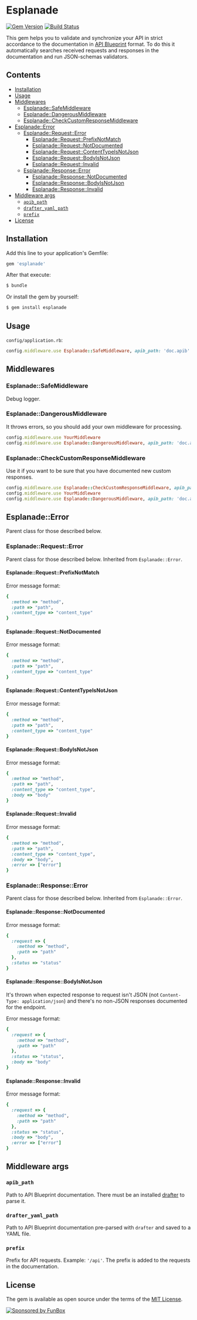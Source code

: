# Esplanade

[![Gem Version](https://badge.fury.io/rb/esplanade.svg)](https://badge.fury.io/rb/esplanade)
[![Build Status](https://travis-ci.org/funbox/esplanade.svg?branch=master)](https://travis-ci.org/funbox/esplanade)

This gem helps you to validate and synchronize your API in strict accordance to the documentation in
[API Blueprint](https://apiblueprint.org/) format.
To do this it automatically searches received requests and responses in the documentation and run
JSON-schemas validators.

## Contents

- [Installation](#installation)
- [Usage](#usage)
- [Middlewares](#middlewares)
  - [Esplanade::SafeMiddleware](#esplanadesafemiddleware)
  - [Esplanade::DangerousMiddleware](#esplanadedangerousmiddleware)
  - [Esplanade::CheckCustomResponseMiddleware](#esplanadecheckcustomresponsemiddleware)
- [Esplanade::Error](#esplanadeerror)
  - [Esplanade::Request::Error](#esplanaderequesterror)
    - [Esplanade::Request::PrefixNotMatch](#esplanaderequestprefixnotmatch)
    - [Esplanade::Request::NotDocumented](#esplanaderequestnotdocumented)
    - [Esplanade::Request::ContentTypeIsNotJson](#esplanaderequestcontenttypeisnotjson)
    - [Esplanade::Request::BodyIsNotJson](#esplanaderequestbodyisnotjson)
    - [Esplanade::Request::Invalid](#esplanaderequestinvalid)
  - [Esplanade::Response::Error](#esplanaderesponseerror)
    - [Esplanade::Response::NotDocumented](#esplanaderesponsenotdocumented)
    - [Esplanade::Response::BodyIsNotJson](#esplanaderesponsebodyisnotjson)
    - [Esplanade::Response::Invalid](#esplanaderesponseinvalid)
- [Middleware args](#middleware-args)
  - [`apib_path`](#apib_path)
  - [`drafter_yaml_path`](#drafter_yaml_path)
  - [`prefix`](#prefix)
- [License](#license)

## Installation

Add this line to your application's Gemfile:

```ruby
gem 'esplanade'
```

After that execute:

```bash
$ bundle
```

Or install the gem by yourself:

```bash
$ gem install esplanade
```

## Usage

`config/application.rb`:

```ruby
config.middleware.use Esplanade::SafeMiddleware, apib_path: 'doc.apib'
```

## Middlewares

### Esplanade::SafeMiddleware

Debug logger.

### Esplanade::DangerousMiddleware

It throws errors, so you should add your own middleware for processing.

```ruby
config.middleware.use YourMiddleware
config.middleware.use Esplanade::DangerousMiddleware, apib_path: 'doc.apib'
```

### Esplanade::CheckCustomResponseMiddleware

Use it if you want to be sure that you have documented new custom responses.

```ruby
config.middleware.use Esplanade::CheckCustomResponseMiddleware, apib_path: 'doc.apib'
config.middleware.use YourMiddleware
config.middleware.use Esplanade::DangerousMiddleware, apib_path: 'doc.apib'
```

## Esplanade::Error

Parent class for those described below.

### Esplanade::Request::Error

Parent class for those described below. Inherited from `Esplanade::Error`.

#### Esplanade::Request::PrefixNotMatch

Error message format: 

```ruby
{
  :method => "method", 
  :path => "path", 
  :content_type => "content_type"
}
```

#### Esplanade::Request::NotDocumented

Error message format:

```ruby
{
  :method => "method",
  :path => "path",
  :content_type => "content_type"
}
```

#### Esplanade::Request::ContentTypeIsNotJson

Error message format:

```ruby
{
  :method => "method",
  :path => "path",
  :content_type => "content_type"
}
```

#### Esplanade::Request::BodyIsNotJson

Error message format:

```ruby
{
  :method => "method",
  :path => "path",
  :content_type => "content_type",
  :body => "body"
}
```

#### Esplanade::Request::Invalid

Error message format:

```ruby
{
  :method => "method",
  :path => "path",
  :content_type => "content_type",
  :body => "body",
  :error => ["error"]
}
```

### Esplanade::Response::Error

Parent class for those described below. Inherited from `Esplanade::Error`.

#### Esplanade::Response::NotDocumented

Error message format:

```ruby
{
  :request => {
    :method => "method",
    :path => "path"
  },
  :status => "status"
}
```

#### Esplanade::Response::BodyIsNotJson

It's thrown when expected response to request isn't JSON (not `Content-Type: application/json`) and there's no non-JSON responses documented for the endpoint.

Error message format:

```ruby
{
  :request => {
    :method => "method",
    :path => "path"
  },
  :status => "status",
  :body => "body"
}
```

#### Esplanade::Response::Invalid

Error message format:

```ruby
{
  :request => {
    :method => "method",
    :path => "path"
  },
  :status => "status",
  :body => "body",
  :error => ["error"]
}
```

## Middleware args

### `apib_path`

Path to API Blueprint documentation. There must be an installed [drafter](https://github.com/apiaryio/drafter) to parse it.

### `drafter_yaml_path`

Path to API Blueprint documentation pre-parsed with `drafter` and saved to a YAML file.

### `prefix`

Prefix for API requests. Example: `'/api'`. The prefix is added to the requests in the documentation.

## License

The gem is available as open source under the terms of the [MIT License](http://opensource.org/licenses/MIT).

[![Sponsored by FunBox](https://funbox.ru/badges/sponsored_by_funbox_centered.svg)](https://funbox.ru)
